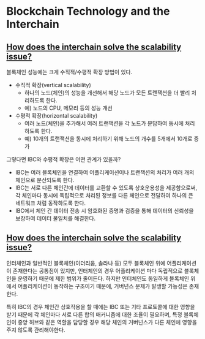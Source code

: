 # Blockchain Technology and the Interchain

## [How does the interchain solve the scalability issue?](https://ida.interchain.io/academy/1-what-is-cosmos/1-blockchain-and-cosmos.html#how-does-the-interchain-solve-the-scalability-issue)

블록체인 성능에는 크게 수직적/수평적 확장 방법이 있다.

- 수직적 확장(vertical scalability)
    - 하나의 노드(체인)의 성능을 개선해서 해당 노드가 모든 트랜잭션을 더 빨리 처리하도록 한다.
    - 예) 노드의 CPU, 메모리 등의 성능 개선
- 수평적 확장(horizontal scalability)
    - 여러 노드(체인)을 추가해서 여러 트랜잭션을 각 노드가 분담하여 동시에 처리하도록 한다.
    - 예) 10개의 트랜잭션을 동시에 처리하기 위해 노드의 개수를 5개에서 10개로 증가

그렇다면 IBC와 수평적 확장은 어떤 관계가 있을까?

- IBC는 여러 블록체인을 연결하여 어플리케이션이나 트랜잭션의 처리가 여러 개의 체인으로 분산되도록 한다.
- IBC는 서로 다른 체인간에 데이터를 교환할 수 있도록 상호운용성을 제공함으로써, 각 체인마다 동시에 독립적으로 처리된 정보를 다른 체인으로 전달하여 하나의 큰 네트워크 처럼 동작하도록 한다.
- IBC에서 체인 간 데이터 전송 시 암호화된 증명과 검증을 통해 데이터의 신뢰성을 보장하여 데이터 불일치를 해결한다.

## [How does the interchain solve the scalability issue?](https://ida.interchain.io/academy/1-what-is-cosmos/1-blockchain-and-cosmos.html#how-does-the-interchain-solve-the-scalability-issue)

인터체인과 일반적인 블록체인(이더리움, 솔라나 등) 모두 블록체인 위에 어플리케이션이 존재한다는 공통점이 있지만, 인터체인의 경우 어플리케이션 마다 독립적으로 블록체인을 운영하기 때문에 제한 범위가 줄어든다. 하지만 인터체인도 동일하게 블록체인 위에서 어플리케이션이 동작하는 구조이기 때문에, 거버넌스 문제가 발생할 가능성은 존재한다.

특히 IBC의 경우 체인간 상호작용을 할 때에는 IBC 또는 기타 프로토콜에 대한 영향을 받기 때문에 각 체인마다 서로 다른 합의 매커니즘에 대한 조율이 필요하며, 특정 블록체인이 중앙 허브와 같은 역할을 담당할 경우 해당 체인의 거버넌스가 다른 체인에 영향을 주지 않도록 관리해야한다.